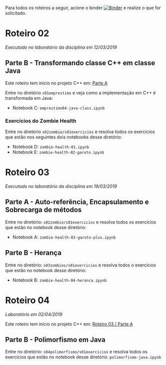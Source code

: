 Para todos os roteiros a seguir, acione o binder [![Binder](https://mybinder.org/badge_logo.svg)](https://mybinder.org/v2/gh/santanche/java2learn.git/master?urlpath=lab) e realize o que for solicitado.

# Roteiro 02

*Executado no laboratório da disciplina em 12/03/2019*

## Parte B - Transformando classe C++ em classe Java

Este roteiro tem início no projeto C++ em: [Parte A](https://github.com/santanche/c2learn/new/master/notebook/pt/c51oo/s01emprestimo)

Entre no diretório `s01emprestimo` e veja como a implementação em C++ é transformada em Java:
* Notebook C: `emprestimo04-java-class.ipynb`

### Exercícios do Zombie Health

Entre no diretório `s02zombie/s01exercicios` e resolva todos os exercícios que estão nos seguintes dois notebooks desse diretório:
  * Notebook D: `zombie-health-01.ipynb`
  * Notebook E: `zombie-health-02-garoto.ipynb`
 
# Roteiro 03
*Executado no laboratório da disciplina em 19/03/2019*

## Parte A - Auto-referência, Encapsulamento e Sobrecarga de métodos

Entre no diretório: `s02zombie/s01exercicios` e resolva todos os exercícios que estão no notebook desse diretório:
* Notebook A: `zombie-health-03-garoto-plus.ipynb`

## Parte B - Herança

Entre no diretório: `s03zombies/s01exercicios` e resolva todos o exercícios que estão no notebook desse diretório:
* Notebook B: `zombie-health-04-heranca.ipynb`

# Roteiro 04
*Laboratório em 02/04/2019*

Este roteiro tem início no projeto C++ em: [Roteiro 03 / Parte A](https://github.com/santanche/c2learn/tree/master/notebook/pt/c51oo)

## Parte B - Polimorfismo em Java

Entre no diretório: `s04polimorfismo/s01exercicios` e resolva todos os exercícios que estão no notebook desse diretório: `polimorfismo-java.ipynb`

